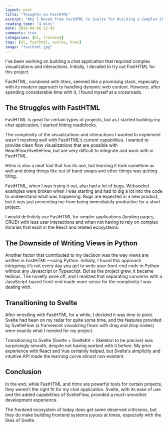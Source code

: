 ```yaml
---
layout: post
title: "Thoughts on FastHTML"
excerpt: "Why I Moved from FastHTML to Svelte for Building a Complex Chat Application"
reading_time: "4 mins"
date: 2024-09-06 12:45
comments: true
categories: [ml, frontend]
tags: [ml, fasthtml, svelte, htmx]
image: "fasthtml.jpg"
---
```



I've been working on building a chat application that required complex visualizations and interactions. Initially, I decided to try out FastHTML for this project.

FastHTML, combined with htmx, seemed like a promising stack, especially with its modern approach to handling dynamic web content. However, after spending considerable time with it, I found myself at a crossroads.

## The Struggles with FastHTML

FastHTML is great for certain types of projects, but as I started building my chat application, I started hitting roadblocks.

The complexity of the visualizations and interactions I wanted to implement wasn't meshing well with FastHTML’s current capabilities. I wanted to provide clean flow visualizations that are possible with ReactFlow/SvelteFlow, but are very diffcult to integrate and work with in FastHTML. 

Htmx is also a neat tool that has its use, but  learning it took sometime as well and doing things like out of band swaps and other things was getting tiring.

FastHTML, when I was trying it out, also had a lot of bugs. Websocket examples were broken when I was starting and had to dig a lot into the code to undeerstand what was happening. Bugs are expected in a new product, but it was just preventing me from being immediately productive for a short project.

I would definitely use FastHTML for simpler applications (landing pages, CRUD) with less user interactions and when not having to rely on complex libraries that exist in the React and related ecosystems.

## The Downside of Writing Views in Python

Another factor that contributed to my decision was the way views are written in FastHTML—using Python. Initially, I found this approach intriguing; it’s not every day you get to write your front-end code in Python without any Javascript or Typescript. But as the project grew, it became tedious. The novelty wore off, and I realized that separating concerns with a JavaScript-based front-end made more sense for the complexity I was dealing with.

## Transitioning to Svelte

After wrestling with FastHTML for a while, I decided it was time to pivot. Svelte had been on my radar for quite some time, and the features provided by SvelteFlow (a framework visualizing flows with drag and drop nodes) were exactly what I needed for my project.

Transitioning to Svelte (Svelte + SvelteKit + Skeleton to be precise) was surprisingly smooth, despite not having worked with it before. My prior experience with React and Vue certainly helped, but Svelte's simplicity and intuitive API made the learning curve almost non-existent.

## Conclusion
In the end, while FastHTML and htmx are powerful tools for certain projects, they weren’t the right fit for my chat application. Svelte, with its ease of use and the added capabilities of SvelteFlow, provided a much smoother development experience. 

The frontend ecosystem of today does get some deserved criticisms, but they do make building frontend systems joyous at times, especially with the likes of Svelte.
